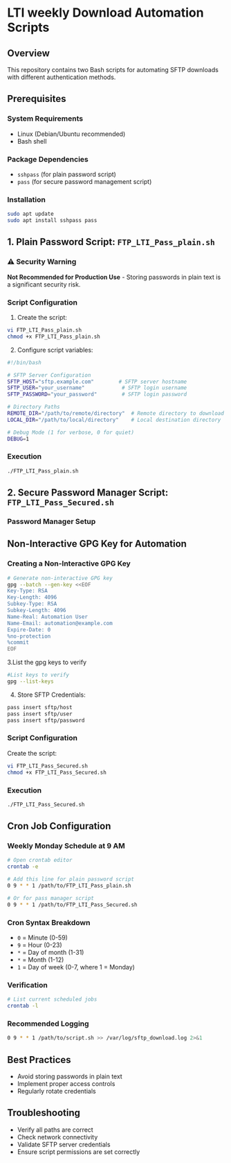# LTI weekly Download Automation Scripts

## Overview
This repository contains two Bash scripts for automating SFTP downloads with different authentication methods.

## Prerequisites

### System Requirements
- Linux (Debian/Ubuntu recommended)
- Bash shell

### Package Dependencies
- `sshpass` (for plain password script)
- `pass` (for secure password management script)

### Installation
```bash
sudo apt update
sudo apt install sshpass pass
```

## 1. Plain Password Script: `FTP_LTI_Pass_plain.sh`

### ⚠️ Security Warning
**Not Recommended for Production Use** - Storing passwords in plain text is a significant security risk.

### Script Configuration
1. Create the script:
```bash
vi FTP_LTI_Pass_plain.sh
chmod +x FTP_LTI_Pass_plain.sh
```

2. Configure script variables:
```bash
#!/bin/bash

# SFTP Server Configuration
SFTP_HOST="sftp.example.com"        # SFTP server hostname
SFTP_USER="your_username"            # SFTP login username
SFTP_PASSWORD="your_password"        # SFTP login password

# Directory Paths
REMOTE_DIR="/path/to/remote/directory"  # Remote directory to download from
LOCAL_DIR="/path/to/local/directory"    # Local destination directory

# Debug Mode (1 for verbose, 0 for quiet)
DEBUG=1
```

### Execution
```bash
./FTP_LTI_Pass_plain.sh
```

## 2. Secure Password Manager Script: `FTP_LTI_Pass_Secured.sh`

### Password Manager Setup
## Non-Interactive GPG Key for Automation

### Creating a Non-Interactive GPG Key

```bash
# Generate non-interactive GPG key
gpg --batch --gen-key <<EOF
Key-Type: RSA
Key-Length: 4096
Subkey-Type: RSA
Subkey-Length: 4096
Name-Real: Automation User
Name-Email: automation@example.com
Expire-Date: 0
%no-protection
%commit
EOF
```
3.List the gpg keys to verify

```bash
#List keys to verify
gpg --list-keys
```

4. Store SFTP Credentials:
```bash
pass insert sftp/host
pass insert sftp/user
pass insert sftp/password
```

### Script Configuration
Create the script:
```bash
vi FTP_LTI_Pass_Secured.sh
chmod +x FTP_LTI_Pass_Secured.sh
```


### Execution
```bash
./FTP_LTI_Pass_Secured.sh
```

## Cron Job Configuration

### Weekly Monday Schedule at 9 AM

```bash
# Open crontab editor
crontab -e

# Add this line for plain password script
0 9 * * 1 /path/to/FTP_LTI_Pass_plain.sh

# Or for pass manager script
0 9 * * 1 /path/to/FTP_LTI_Pass_Secured.sh
```

### Cron Syntax Breakdown
- `0` = Minute (0-59)
- `9` = Hour (0-23)
- `*` = Day of month (1-31)
- `*` = Month (1-12)
- `1` = Day of week (0-7, where 1 = Monday)

### Verification
```bash
# List current scheduled jobs
crontab -l
```

### Recommended Logging
```bash
0 9 * * 1 /path/to/script.sh >> /var/log/sftp_download.log 2>&1
```

## Best Practices
- Avoid storing passwords in plain text
- Implement proper access controls
- Regularly rotate credentials

## Troubleshooting
- Verify all paths are correct
- Check network connectivity
- Validate SFTP server credentials
- Ensure script permissions are set correctly
